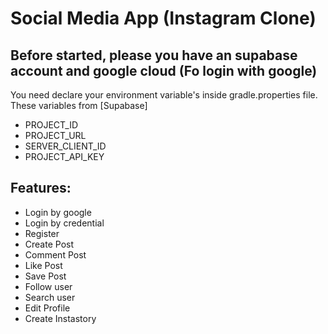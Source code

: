 # Social Media App (Instagram Clone)

## Before started, please you have an supabase account and google cloud (Fo login with google)
You need declare your environment variable's inside gradle.properties file. These variables from [Supabase]
- PROJECT_ID
- PROJECT_URL
- SERVER_CLIENT_ID
- PROJECT_API_KEY

## Features:
- Login by google
- Login by credential
- Register
- Create Post
- Comment Post
- Like Post
- Save Post
- Follow user
- Search user
- Edit Profile
- Create Instastory